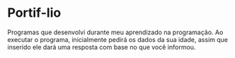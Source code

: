 # Portif-lio
Programas que desenvolvi durante meu aprendizado na programação.
Ao executar o programa, inicialmente pedirá os dados da sua idade, assim que inserido
ele dará uma resposta com base no que você informou.
